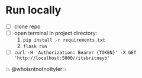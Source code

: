# Run locally

- [ ] clone repo
- [ ] open terminal in project directory:  
    1. `pip install -r requirements.txt` 
    2. `flask run`
- [ ] `curl -H 'Authorization: Bearer {TOKEN}' -X GET 'http://localhost:5000//itsbritneyb'`

💥 @whoisntnotnottyler💥  